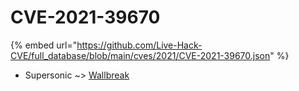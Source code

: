 # CVE-2021-39670
{% embed url="https://github.com/Live-Hack-CVE/full_database/blob/main/cves/2021/CVE-2021-39670.json" %}

* Supersonic ~> [Wallbreak](https://www.alice-snow.ru/2021/database/cve-2021-39670/wallbreak-supersonic)